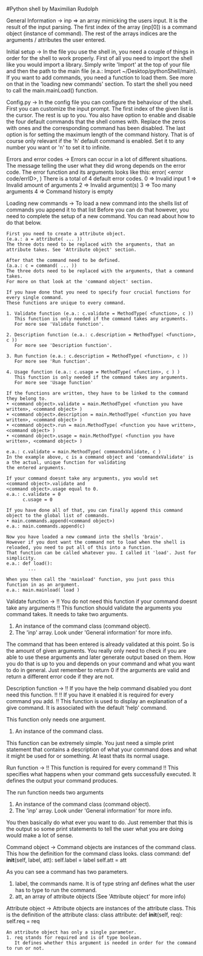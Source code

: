 #Python shell by Maximilian Rudolph


General Information
-> inp => an array mimicking the users input. It is the result of the input parsing. The first index of the array
   (inp[0]) is a command object (instance of command). The rest of the arrays indices are the arguments / attributes
   the user entered.

Initial setup
-> In the file you use the shell in, you need a couple of things in order for the shell to work properly.
   First of all you need to import the shell like you would import a library.
   Simply write 'Import' at the top of your file and then the path to the main file (e.a.: Import ~/Desktop/pythonShell/main).
   If you want to add commands, you need a function to load them. See more on that in the 'loading new commands' section.
   To start the shell you need to call the main.mainLoad() function.

Config.py
-> In the config file you can configure the behaviour of the shell.
   First you can customize the input prompt. The first index of the given list is the cursor. The rest is up to you.
   You also have option to enable and disable the four default commands that the shell comes with. Replace the zeros with
   ones and the corresponding command has been disabled.
   The last option is for setting the maximum length of the command history. That is of course only relevant if the 'h'
   default command is enabled. Set it to any number you want or 'n' to set it to infinite.

Errors and error codes
-> Errors can occur in a lot of different situations. The message telling the user what they did wrong depends on the
   error code. The error function and its arguments looks like this: error( <error code/errID>, <command object> )
   There is a total of 4 default error codes.
   0 => Invalid input
   1 => Invalid amount of arguments
   2 => Invalid argument(s)
   3 => Too many arguments
   4 => Command history is empty

Loading new commands
->  To load a new command into the shells list of commands you append it to that list
    Before you can do that however, you need to complete the setup of a new command. You can read about how to do that below.

    First you need to create a attribute object.
    (e.a.: a = attribute( ... ))
    The three dots need to be replaced with the arguments, that an attribute takes. See 'Attribute object' section.

    After that the command need to be defined.
    (a.a.: c = command( ... ))
    The three dots need to be replaced with the arguments, that a command takes.
    For more on that look at the 'command object' section.

    If you have done that you need to specify four crucial functions for every single command.
    These functions are unique to every command.

    1. Validate function (e.a.: c.validate = MethodType( <function>, c ))
       This function is only needed if the command takes any arguments.
       For more see 'Validate function'.

    2. Description function (e.a.: c.description = MethodType( <function>, c ))
       For more see 'Description function'.

    3. Run function (e.a.: c.description = MethodType( <function>, c ))
       For more see 'Run function'.

    4. Usage function (e.a.: c.usage = MethodType( <function>, c ) )
       This function is only needed if the command takes any arguments.
       For more see 'Usage function'

    If the functions are written, they have to be linked to the command they belong to.
    • <command object>.validate = main.MethodType( <function you have written>, <command object> )
    • <command object>.description = main.MethodType( <function you have written>, <command object> )
    • <command object>.run = main.MethodType( <function you have written>, <command object> )
    • <command object>.usage = main.MethodType( <function you have written>, <command object> )

    e.a.: c.validate = main.MethodType( commandxValidate, c )
    In the example above, c is a command object and 'commandxValidate' is a the actual, unique function for validating
    the entered arguments.

    If your command doesnt take any arguments, you would set
    <command object>.validate and
    <command object>.usage equal to 0.
    e.a.: c.validate = 0
          c.usage = 0

    If you have done all of that, you can finally append this command object to the global list of commands.
    • main.commands.append(<command object>)
    e.a.: main.commands.append(c)

    Now you have loaded a new command into the shells 'brain'.
    However if you dont want the command not to load when the shell is reloaded, you need to put all of this into a function.
    That function can be called whatever you. I called it 'load'. Just for simplicity.
    e.a.: def load():
            ...

    When you then call the 'mainload' function, you just pass this function in as an argument.
    e.a.: main.mainload( load )

Validate function
-> !! You do not need this function if your command doesnt take any arguments !!
   This function should validate the arguments you command takes.
   It needs to take two arguments.
   1. An instance of the command class (command object).
   2. The 'inp' array. Look under 'General information' for more info.

   The command that has been entered is already validated at this point. So is the amount of given arguments.
   You really only need to check if you are able to use these arguments and later generate output based on them.
   How you do that is up to you and depends on your command and what you want to do in general.
   Just remember to return 0 if the arguments are valid and return a different error code if they are not.

Description function
-> !! If you have the help command disabled you dont need this function. !!
   !! If you have it enabled it is required for every command you add. !!
   This function is used to display an explanation of a give command. It is associated with the default 'help' command.

   This function only needs one argument.
   1. An instance of the command class.

   This function can be extremely simple. You just need a simple print statement that contains a description of what your
   command does and what it might be used for or something. At least thats its normal usage.

Run function
-> !! This function is required for every command !!
   This specifies what happens when your command gets successfully executed. It defines the output your command produces.

   The run function needs two arguments
   1. An instance of the command class (command object).
   2. The 'inp' array. Look under 'General information' for more info.

   You then basically do what ever you want to do. Just remember that this is the output so some print statements
   to tell the user what you are doing would make a lot of sense.

Command object
-> Command objects are instances of the command class.
   This how the definition for the command class looks.
   class command:
       def __init__(self, label, att):
           self.label = label
           self.att = att

   As you can see a command has two parameters.
   1. label, the commands name. It is of type string anf defines what the user has to type to run the command.
   2. att, an array of attribute objects (See 'Attribute object' for more info)


Attribute object
-> Attribute objects are instances of the attribute class.
   This is the definition of the attribute class:
   class attribute:
       def __init__(self, req):
           self.req = req

    An attribute object has only a single parameter.
    1. req stands for required and is of type boolean.
       It defines whether this argument is needed in order for the command to run or not.
